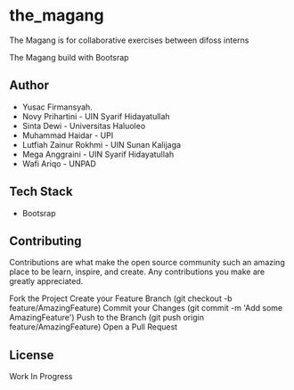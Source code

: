# the_magang
The Magang is for collaborative exercises between difoss interns

The Magang build with Bootsrap

## Author
- Yusac Firmansyah.
- Novy Prihartini - UIN Syarif Hidayatullah
- Sinta Dewi - Universitas Haluoleo
- Muhammad Haidar - UPI
- Lutfiah Zainur Rokhmi - UIN Sunan Kalijaga
- Mega Anggraini - UIN Syarif Hidayatullah
- Wafi Ariqo - UNPAD

## Tech Stack

- Bootsrap


## Contributing
Contributions are what make the open source community such an amazing place to be learn, inspire, and create. Any contributions you make are greatly appreciated.

Fork the Project
Create your Feature Branch (git checkout -b feature/AmazingFeature)
Commit your Changes (git commit -m 'Add some AmazingFeature')
Push to the Branch (git push origin feature/AmazingFeature)
Open a Pull Request



## License
Work In Progress
